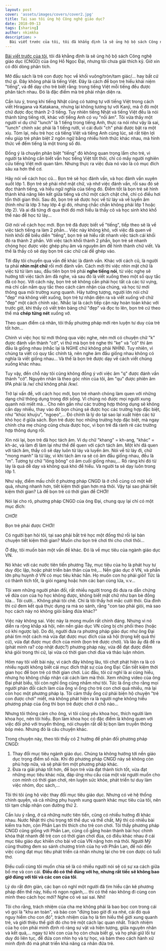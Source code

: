```yaml
---
layout: post
cover: 'assets/images/covers/cover2.jpg'
title: Tại sao tôi ủng hộ Công nghệ giáo dục?
date: 2018-09-13
tags: [sharing]
author: nkimkha
description: >
  Bài viết trước của tôi, tôi đã khẳng định là sẽ ủng hộ bộ sách Công nghệ giáo dục (CNGD) của ông Hồ Ngọc Đại, nhưng tôi chưa giải thích kỹ. Giờ xin có đôi dòng phân tích.
---
```


<a href="https://blog.botbie.io/2018/09/03/vai-loi-ve-cong-nghe-giao-duc">Bài viết trước của tôi</a>, tôi đã khẳng định là sẽ ủng hộ bộ sách Công nghệ giáo dục (CNGD) của ông Hồ Ngọc Đại, nhưng tôi chưa giải thích kỹ. Giờ xin có đôi dòng phân tích.

Mở đầu sách là trẻ con được học về khối vuông/tròn/tam giác/... hay bất cứ thứ gì. Đây không phải là tiếng Việt. Đây là cách để bọn trẻ hiểu khái niệm "tiếng", và để dạy cho trẻ biết rằng: trong tiếng Việt mỗi tiếng đều được phân tách nhau. Đó là đặc điểm mà trẻ phải nhận diện ra.

Cần lưu ý, trong khi tiếng Nhật cũng có tương tự với tiếng Việt trong cách viết Hiragana và Katakana, nhưng lại không tương tự với Kanji, mà ở đó một chữ được đọc thành 2-3 tiếng. Tuy nhiên tiếng Nhật và tiếng Việt đều là nói thành từng tiếng rời, khác với tiếng Anh có vụ "nối âm". Tôi vừa thấy một người ví dụ chữ "lunch" là 1 tiếng trong tiếng Anh, thực ra nói như vậy là sai, "lunch" chính xác phải là 1 tiếng rưỡi, vì cái đuôi "ch" phải được bật ra một xíu. Tóm lại, nếu trẻ học cả tiếng Việt và tiếng Anh cùng lúc, sẽ rất tiện lợi nếu giúp trẻ phân biệt 2 ngôn ngữ bằng nhiều hình thức khác nhau, mà hình thức về đếm tiếng là một trong số đó.

Đồng ý là chuyện phân biệt "tiếng" đó không quan trọng lắm cho trẻ, vì người ta không cần biết vẫn học tiếng Việt tốt thôi, chỉ có mấy người nghiên cứu tiếng Việt mới quan tâm. Nhưng thực ra việc đưa nó vào là có mục đích sâu xa hơn thế cơ.

Hãy nói về cách học cũ... Bọn trẻ sẽ học đánh vần, và học đánh vần xuyên suốt lớp 1. Bọn trẻ sẽ phải nhớ mặt chữ, và nhớ việc đánh vần, rồi sau đó sẽ đọc thành tiếng, và hiểu ngữ nghĩa của tiếng đó. Điểm tốt là bọn trẻ sẽ hình thành khả năng liên kết giữa tiếng và chữ một cách chặt chẽ, chỉ có điều hơi tốn thời gian thôi. Sau đó, bọn trẻ sẽ được học về từ láy và về luyến âm (hình như là lớp 3 hay lớp 4 gì đó, nhưng chắc chắn không phải lớp 1 hoặc lớp 2). Và ai đã từng đi qua thời đó mới hiểu là thầy cô và học sinh khó khổ thế nào để học từ láy...

Giờ nói về cách học mới. Bọn trẻ đã được biết về "tiếng", tiếp theo sẽ là về việc tách tiếng ra làm 2 phần... Việc này không khó, với việc đã quen về hình khối để biểu diễn "tiếng", bọn trẻ sẽ hiểu rất nhanh việc tách cái khối đó ra thành 2 phần. Với việc tách khối thành 2 phần, bọn trẻ sẽ nhanh chóng học được việc ghép phụ âm và nguyên âm để hình thành chữ viết. Và thế là thầy cô sẽ dạy bọn trẻ các chữ cái để ghép vào.

Tới đây tôi chuyển qua vấn đề khác là đánh vần. Khác với cách cũ, là người ta phải <b>nhìn mặt chữ</b> rồi mới đánh vần. Cách mới thì việc nhìn mặt chữ là việc từ từ làm sau, đầu tiên bọn trẻ phải <b>nghe tiếng nói</b>, từ việc nghe sẽ hướng tới việc tách âm đã nghe, và sau đó là viết xuống theo một số quy tắc đã có học. Với cách này, bọn trẻ sẽ không cần phải học tất cả các từ vựng, mà chỉ cần nắm quy tắc theo cách cảm nhận của chúng, và học từ mới thông qua môi trường xung quanh. Hãy tưởng tượng, người lớn nói chữ "đẹp" mà không viết xuống, bọn trẻ tự nhận diện ra và viết xuống vở chữ "đẹp" một cách chính xác. Nhắc lại là cách tiếp cận này hoàn toàn khác với trước giờ, khi thầy cô viết trên bảng chữ "đẹp" và đọc to lên, bọn trẻ cứ theo thế mà <b>chép từng nét</b> xuống vở.

Theo quan điểm cá nhân, tôi thấy phương pháp mới rèn luyện tư duy của trẻ tốt hơn...

Chính vì việc học từ mới thông qua việc nghe, nên mới có chuyện chữ "k" được đánh vần thành "cờ", vì thứ mà bọn trẻ nghe thì "ke" và "cô" thì âm đầu là giống nhau (nhắc lại là NGHE chứ không phải NHÌN). Tuy nhiên, vì chúng ta viết có quy tắc chính tả, nên nghe âm đầu giống nhau không có nghĩa là viết giống nhau... Và thế là bọn trẻ được dạy về cách viết chúng xuống khác nhau.

Tuy vậy, đến chỗ này tôi cũng không đồng ý với việc âm "q" được đánh vần thành "cờ". Nguyên nhân là theo góc nhìn của tôi, âm "qu" được phiên âm IPA phải là /w/ chứ không phải /kw/.

Trở lại vấn đề, với cách học mới, bọn trẻ nhanh chóng làm quen với những dạng chữ thông dụng trong đời sống. Vì chúng nó được mọi người xung quanh nói miết mà... Cho nên gần như các trường hợp thông dụng sẽ không cần dạy nhiều, thay vào đó bọn chúng sẽ được học các trường hợp đặc biệt, như "khúc khuỷu", "ngoẹo",... Đó chính là lý do tại sao lại xuất hiện các từ khó học ở giữa sách. Bọn trẻ được học những trường hợp đặc biệt, mà ngay chính cha mẹ chúng cũng chưa được học, vì bọn trẻ đã rành rẽ các trường hợp thông dụng rồi.

Xin nói lại, bọn trẻ đã học tách âm. Ví dụ chữ "khang" = kh-ang, "khác" = kh-ác, và làm đi làm lại như thế để quen với cách tách âm. Một khi đã quen với tách âm, thầy cô sẽ dạy luôn từ láy và luyến âm. Nói về từ láy đi, chữ "mong manh" là từ láy, vì khi tách âm ra sẽ có âm đầu giống nhau, đều là "m". Tương tự chữ "lông bông" có âm cuối giống nhau,... Rõ ràng khi đó từ láy là quá dễ dạy và không quá khó để hiểu. Và người ta sẽ dạy luôn trong lớp 1.

Như vậy, điểm mấu chốt ở phương pháp CNGD là ở chỗ cùng có một kết quả, nhưng nhanh hơn, tiết kiệm thời gian hơn mà thôi. Vậy tại sao phải tiết kiệm thời gian? Là để bọn trẻ có thời gian để CHƠI!

Nói lại cho rõ, phương pháp CNGD của ông Đại, chung quy lại chỉ có một mục đích:

CHƠI!

Bọn trẻ phải được CHƠI!

Có người bạn hỏi tôi, tại sao phải bắt trẻ học một đống thứ rồi lại bàn chuyện tiết kiệm thời gian? Muốn cho bọn trẻ chơi thì cho chơi thôi...

Ở đây, tôi muốn bàn một vấn đề khác. Đó là về mục tiêu của ngành giáo dục VN.

Nó khác với các nước tiên tiến phương Tây, mục tiêu của họ là phát huy tư duy độc lập, hoặc phát triển bản thân của trẻ,... Nền giáo dục ở VN, và phần lớn phụ huynh ở VN có mục tiêu khác hẳn. Họ muốn con họ phải giỏi! Tức là có thành tích tốt, là giỏi ngang hoặc hơn các bạn cùng lứa, v.v...

Tôi xem những người phản đối, rất nhiều người trong đó đưa ra dẫn chứng về đứa con của họ học không được, không biết mặt chữ như bạn bè đồng lứa... Tôi cười... Không phải tôi chê. Chỉ là tôi thấy hơi mắc cười thôi. Gia đình thì cứ đem kết quả thực dụng ra mà so sánh, rằng "con tao phải giỏi, mà sao học cách này nó không giỏi bằng đứa khác?"

Việc này không sai. Việc này là mong muốn rất chính đáng. Nhưng vì nó diễn ra rộng khắp xã hội, nên nền giáo dục VN cũng bị chi phối theo (hoặc có khi ngược lại). Do đó, người đưa ra phương pháp giáo dục như ông Đại phải tìm một cách mà vừa đạt được mục đích của xã hội (trọng kết quả thi cử), vừa đạt được mục đích của mình (bọn trẻ được chơi). Và lão ấy đã đề ra (phát minh ra? cóp nhặt được?) phương pháp này, vừa để đạt được điểm khá giỏi trong thi cử, lại vừa có thời gian chơi đùa và thảo luận nhóm.

Hôm nay tôi viết bài này, vì cách đây không lâu, tôi chợt phát hiện ra là có nhiều người không biết cái mục đích thật sự của ông Đại: Cần tiết kiệm thời gian học để bọn trẻ có thời gian chơi. Lúc đầu, tôi cứ nghĩ là ai cũng hiểu, nhưng họ không chấp nhận cái cách làm mà thôi. Xem những video của ông Đại phát biểu, tôi còn nghĩ ổng cũng nhầm như tôi. Tức là ổng cho rằng mọi người phản đối cách làm của ổng vì ổng cho trẻ con chơi quá nhiều, mà lại còn học một phương pháp lạ. Tôi cảm thấy ổng cứ phải biện hộ chuyện "trẻ con được chơi" miết, mà không phát hiện ra là người nghe không hiểu phương pháp của ổng thì bọn trẻ được chơi ở chỗ nào...

Nhưng tôi thông cảm cho ông, vì tôi cũng yêu khoa học, thích người làm khoa học, nên tôi hiểu. Bọn làm khoa học có đặc điểm là không quen với việc đối phó với truyền thông, nói chuyện rất dễ bị bọn làm truyền thông bóp méo. Nhưng đó là câu chuyện khác.

Trong chuyện này, theo tôi thấy có 2 hướng để phản đối phương pháp CNGD:

1. Thay đổi mục tiêu ngành giáo dục. Chúng ta không hướng tới nền giáo dục trọng điểm số nữa. Khi đó phương pháp CNGD này sẽ không còn phù hợp nữa, và sẽ phải tìm một phương pháp khác.
2. Đưa ra giải pháp tốt hơn, để bọn trẻ vừa đạt thành tích tốt, vừa đạt những mục tiêu khác nữa, đáp ứng nhu cầu của một vài người muốn cho con mình có thời gian chơi, rèn luyện sức khỏe, phát triển tư duy làm việc nhóm, đọc sách,...

Tôi thì tôi ủng hộ việc thay đổi mục tiêu giáo dục. Nhưng có vẻ hệ thống chính quyền, và cả những phụ huynh xung quanh khác mục tiêu của tôi, nên tôi tạm chấp nhận con đường thứ 2.

Cần lưu ý rằng, ở cả những nước tiên tiến, cũng có nhiều hướng đi khác nhau. Nước Nhật thì chú trọng tới thể dục và thể chất, Mỹ thì có nhiều bài kiểm tra hơn, còn Phần Lan thì thích cho trẻ con chơi. Tôi thấy phương pháp CNGD cũng giống với Phần Lan, cũng cố gắng hoàn thành bài học chính khóa thật nhanh để trẻ con có thời gian chơi đùa, có điều khác nhau ở cái mục tiêu giáo dục khiến cho bài vở của VN nặng hơn mà thôi. Người Mỹ cũng thường đem so sánh chương trình của họ với Phần Lan, để nói đến việc cùng đạt mục tiêu phát triển cá nhân nhưng lại cho trẻ con được có tuổi thơ.

Điều cuối cùng tôi muốn chia sẻ là có nhiều người nói sẽ có sự xa cách giữa bố mẹ và con cái. <b>Điều đó có thể đúng với họ, nhưng rất tiếc sẽ không bao giờ đúng với tôi và các con của tôi</b>.

Lý do rất đơn giản, các bạn có nghĩ một người đã tìm hiểu cặn kẽ phương pháp đến thế này, hiểu rõ ngọn ngành,... thì có thể nào không đi cùng con mình theo cách học mới? Nghe có vẻ sai sai. Nhỉ!

Tôi cho rằng, trách nhiệm của cha mẹ không phải là bao bọc con trong cái vỏ gọi là "khu an toàn", và bảo con "đừng bao giờ đi xa nhé, cái đó quá nguy hiểm cho con đó", trách nhiệm của họ là tìm hiểu thế giới xung quanh trẻ, và giới thiệu thế giới đó cho trẻ một cách lạc quan nhất. Trách nhiệm của họ còn phải minh định rõ ràng sự vật và hiện tượng, giữa nguyên nhân và kết quả,... ngay từ khi con của họ còn chưa biết gì, và họ phải giữ lối tư duy đó liên tục, để đứa con nhìn họ và tự học, và bám theo cách hành xử minh định đó mà phát triển khả năng cá nhân đứa trẻ.
